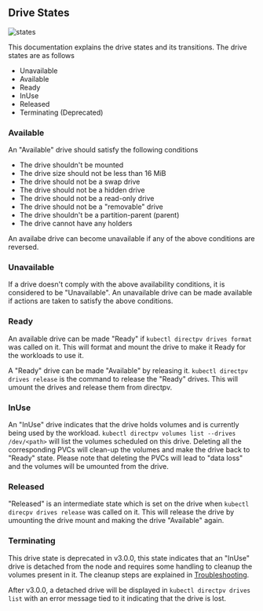 Drive States
-------------

![states](https://user-images.githubusercontent.com/5410427/169809465-f25d4714-e360-409c-b286-b8a1a6e31b9e.jpg)

This documentation explains the drive states and its transitions. The drive states are as follows

- Unavailable
- Available
- Ready
- InUse
- Released
- Terminating (Deprecated)

### Available

An "Available" drive should satisfy the following conditions

- The drive shouldn't be mounted
- The drive size should not be less than 16 MiB
- The drive should not be a swap drive
- The drive should not be a hidden drive
- The drive should not be a read-only drive
- The drive should not be a "removable" drive
- The drive shouldn't be a partition-parent (parent)
- The drive cannot have any holders

An availabe drive can become unavailable if any of the above conditions are reversed.

### Unavailable

If a drive doesn't comply with the above availability conditions, it is considered to be "Unavailable". An unavailable drive can be made available if actions are taken to satisfy the above conditions.

### Ready

An available drive can be made "Ready" if `kubectl directpv drives format` was called on it. This will format and mount the drive to make it Ready for the workloads to use it.

A "Ready" drive can be made "Available" by releasing it. `kubectl directpv drives release` is the command to release the "Ready" drives. This will umount the drives and release them from directpv.

### InUse

An "InUse" drive indicates that the drive holds volumes and is currently being used by the workload. `kubectl directpv volumes list --drives /dev/<path>` will list the volumes scheduled on this drive. Deleting all the corresponding PVCs will clean-up the volumes and make the drive back to "Ready" state. Please note that deleting the PVCs will lead to "data loss" and the volumes will be umounted from the drive.

### Released

"Released" is an intermediate state which is set on the drive when `kubectl direcpv drives release` was called on it. This will release the drive by umounting the drive mount and making the drive "Available" again.

### Terminating

This drive state is deprecated in v3.0.0, this state indicates that an "InUse" drive is detached from the node and requires some handling to cleanup the volumes present in it. The cleanup steps are explained in [Troubleshooting](./troubleshooting.md).

After v3.0.0, a detached drive will be displayed in `kubectl directpv drives list` with an error message tied to it indicating that the drive is lost.